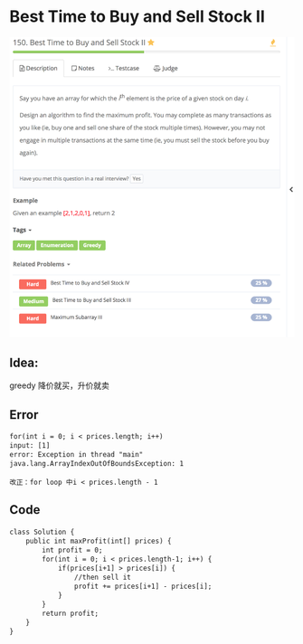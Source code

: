 # Best Time to Buy and Sell Stock II

![](../../../../../.gitbook/assets/screen-shot-2018-03-08-at-11.33.27-am.png)

## Idea:

greedy 降价就买，升价就卖

## Error

```text
for(int i = 0; i < prices.length; i++) 
input: [1]
error: Exception in thread "main" java.lang.ArrayIndexOutOfBoundsException: 1

改正：for loop 中i < prices.length - 1
```

## Code

```text
class Solution {
    public int maxProfit(int[] prices) {
        int profit = 0;
        for(int i = 0; i < prices.length-1; i++) {  
            if(prices[i+1] > prices[i]) {
                //then sell it
                profit += prices[i+1] - prices[i];
            }
        }
        return profit;
    }
}
```

